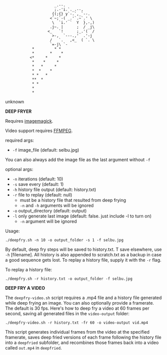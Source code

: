                           _.--.
                          ;.-'i.`._.--,
                         {(;{} y`-.`,_`--.
                        <`~;`-( _.'`.~`.' \
                         \  `i.' `  Y  },-,)
                        .j~. |      ;  / _j\
                       <_   `!      ;_.'(  /
                         >-,  `---.,'  .'-j
                        /   `.   ,<_  ( `. \
                        `=-j\ `-
                *         * *
                *       *    *
               <*     *     *
                *    *     *
                *   *     *
                *  *    *
                * *   *
                **  *
                * *
                *
                *
unknown

**DEEP FRYER**

Requires [imagemagick](https://imagemagick.org/script/download.php).

Video support requires [FFMPEG](ffmpeg.org).

required args:
- `-f` image_file (default: selbu.jpg) 

You can also always add the image file as the last argument without `-f`

optional args:
- `-n` iterations (default: 10)
- `-s` save every (default: 1)
- `-h` history file output (default: history.txt)
- `-r` file to replay (default: null)
  - must be a history file that resulted from deep frying
  - `-n` and `-h` arguments will be ignored
- `-o` output_directory (default: output)
- `-l` only generate last image (default: false. just include -l to turn on)
  - `-n` argument will be ignored

Usage:

    ./deepfry.sh -n 10 -o output_folder -s 1 -f selbu.jpg
  

By default, deep fry steps will be saved to history.txt. T save elsewhere, use `-h` [filename].
All history is also appended to scratch.txt as a backup in case a good sequence gets lost. 
To replay a history file, supply it with the `-r` flag.

To replay a history file: 

    ./deepfry.sh -r history.txt -o output_folder -f selbu.jpg

**DEEP FRY A VIDEO**

The `deepfry-video.sh` script requires a .mp4 file and a history file generated while deep frying an image.
You can also optionally provide a framerate. The default is 30 fps. Here's how to deep fry a video at 60 frames per second, saving all generated files in the `video-output` folder:

    ./deepfry-video.sh -r history.txt -fr 60 -o video-output vid.mp4

This script generates individual frames from the video at the specified framerate, saves deep fried versions of each frame following the history file into a `deepfried` subfolder, and recombines those frames back into a video called `out.mp4` in `deepfried`. 
